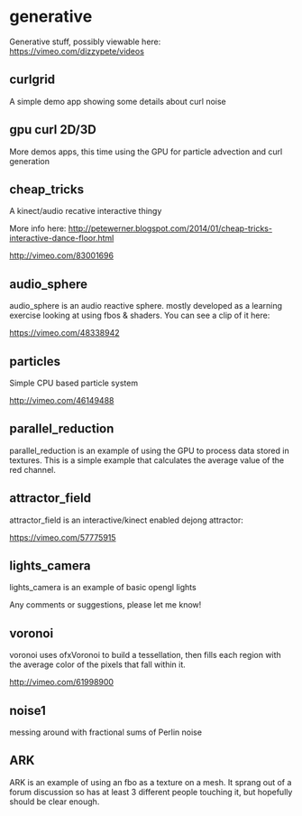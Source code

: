 generative
==========

Generative stuff, possibly viewable here: https://vimeo.com/dizzypete/videos

curlgrid
--------

A simple demo app showing some details about curl noise

gpu curl 2D/3D
--------------

More demos apps, this time using the GPU for particle advection and curl generation


cheap_tricks
------------

A kinect/audio recative interactive thingy

More info here: http://petewerner.blogspot.com/2014/01/cheap-tricks-interactive-dance-floor.html

http://vimeo.com/83001696

audio_sphere
------------

audio_sphere is an audio reactive sphere. mostly developed as a learning
exercise looking at using fbos & shaders. You can see a clip of it here:

https://vimeo.com/48338942

particles
---------

Simple CPU based particle system

http://vimeo.com/46149488

parallel_reduction 
------------------

parallel_reduction is an example of using the GPU to process data stored in
textures. This is a simple example that calculates the average value of the
red channel.

attractor_field 
---------------

attractor_field is an interactive/kinect enabled dejong attractor:

https://vimeo.com/57775915

lights_camera 
-------------

lights_camera is an example of basic opengl lights

Any comments or suggestions, please let me know!

voronoi
-------

voronoi uses ofxVoronoi to build a tessellation, then fills each region
with the average color of the pixels that fall within it. 

http://vimeo.com/61998900

noise1
------

messing around with fractional sums of Perlin noise

ARK
---

ARK is an example of using an fbo as a texture on a mesh. It sprang out
of a forum discussion so has at least 3 different people touching it, but
hopefully should be clear enough.



